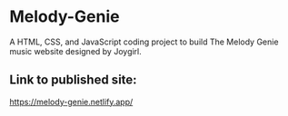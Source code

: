 # Melody-Genie
 A HTML, CSS, and JavaScript coding project to build The Melody Genie music website designed by Joygirl.

## Link to published site: 
 https://melody-genie.netlify.app/